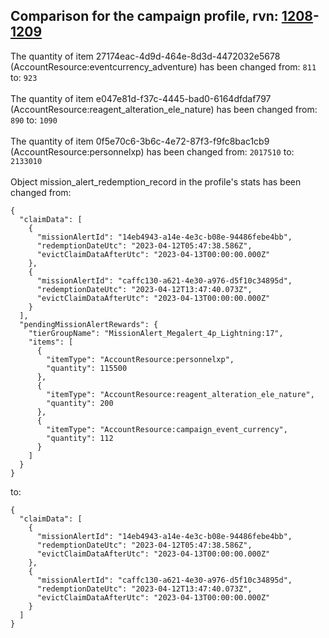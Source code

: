 ## Comparison for the campaign profile, rvn: [1208](https://github.com/PRO100KatYT/FortniteProfileRevisions/tree/main/profiles/campaign/1208%20campaign.json)-[1209](https://github.com/PRO100KatYT/FortniteProfileRevisions/tree/main/profiles/campaign/1209%20campaign.json)

The quantity of item 27174eac-4d9d-464e-8d3d-4472032e5678 (AccountResource:eventcurrency_adventure) has been changed from: `811` to: `923`
<br><br>
The quantity of item e047e81d-f37c-4445-bad0-6164dfdaf797 (AccountResource:reagent_alteration_ele_nature) has been changed from: `890` to: `1090`
<br><br>
The quantity of item 0f5e70c6-3b6c-4e72-87f3-f9fc8bac1cb9 (AccountResource:personnelxp) has been changed from: `2017510` to: `2133010`
<br><br>
Object mission_alert_redemption_record in the profile's stats has been changed from:

```
{
  "claimData": [
    {
      "missionAlertId": "14eb4943-a14e-4e3c-b08e-94486febe4bb",
      "redemptionDateUtc": "2023-04-12T05:47:38.586Z",
      "evictClaimDataAfterUtc": "2023-04-13T00:00:00.000Z"
    },
    {
      "missionAlertId": "caffc130-a621-4e30-a976-d5f10c34895d",
      "redemptionDateUtc": "2023-04-12T13:47:40.073Z",
      "evictClaimDataAfterUtc": "2023-04-13T00:00:00.000Z"
    }
  ],
  "pendingMissionAlertRewards": {
    "tierGroupName": "MissionAlert_Megalert_4p_Lightning:17",
    "items": [
      {
        "itemType": "AccountResource:personnelxp",
        "quantity": 115500
      },
      {
        "itemType": "AccountResource:reagent_alteration_ele_nature",
        "quantity": 200
      },
      {
        "itemType": "AccountResource:campaign_event_currency",
        "quantity": 112
      }
    ]
  }
}
```

to:

```
{
  "claimData": [
    {
      "missionAlertId": "14eb4943-a14e-4e3c-b08e-94486febe4bb",
      "redemptionDateUtc": "2023-04-12T05:47:38.586Z",
      "evictClaimDataAfterUtc": "2023-04-13T00:00:00.000Z"
    },
    {
      "missionAlertId": "caffc130-a621-4e30-a976-d5f10c34895d",
      "redemptionDateUtc": "2023-04-12T13:47:40.073Z",
      "evictClaimDataAfterUtc": "2023-04-13T00:00:00.000Z"
    }
  ]
}
```

<br><br>

